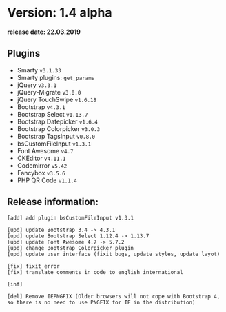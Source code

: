 Version: 1.4 alpha
========================
**release date:	22.03.2019**

Plugins
-------
- Smarty                `v3.1.33`
- Smarty plugins:       `get_params`
- jQuery                `v3.3.1`
- jQuery-Migrate        `v3.0.0`
- jQuery TouchSwipe     `v1.6.18`
- Bootstrap             `v4.3.1`
- Bootstrap Select      `v1.13.7`
- Bootstrap Datepicker  `v1.6.4`
- Bootstrap Colorpicker `v3.0.3`
- Bootstrap TagsInput   `v0.8.0`
- bsCustomFileInput     `v1.3.1`
- Font Awesome          `v4.7`
- CKEditor              `v4.11.1`
- Codemirror            `v5.42`
- Fancybox	        `v3.5.6`
- PHP QR Code           `v1.1.4`


Release information:
-------------
	[add] add plugin bsCustomFileInput v1.3.1
	
	[upd] update Bootstrap 3.4 -> 4.3.1 
	[upd] update Bootstrap Select 1.12.4 -> 1.13.7 
	[upd] update Font Awesome 4.7 -> 5.7.2 
	[upd] change Bootstrap Colorpicker plugin
	[upd] update user interface (fixit bugs, update styles, update layot)
	
	[fix] fixit error
	[fix] translate comments in code to english international
	
	[inf] 
	
	[del] Remove IEPNGFIX (Older browsers will not cope with Bootstrap 4, so there is no need to use PNGFIX for IE in the distribution)